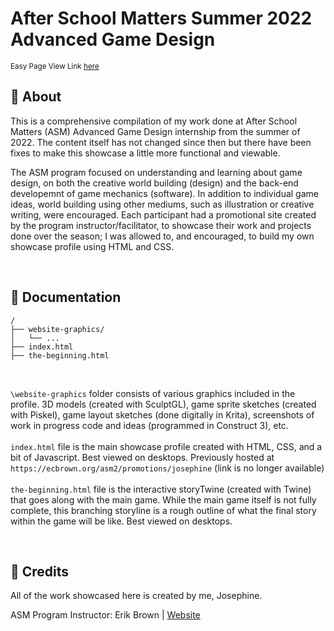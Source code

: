 # After School Matters Summer 2022 Advanced Game Design
<sup> Easy Page View Link <a href="https://abyssaldragonz.github.io/ASM2022-GameDev/" target="_blank">here</a> </sup>


## 🚀 About
This is a comprehensive compilation of my work done at After School Matters (ASM) Advanced Game Design internship from the summer of 2022. The content itself has not changed since then but there have been fixes to make this showcase a little more functional and viewable. <br>

The ASM program focused on understanding and learning about game design, on both the creative world building (design) and the back-end developemnt of game mechanics (software). In addition to individual game ideas, world building using other mediums, such as illustration or creative writing, were encouraged. Each participant had a promotional site created by the program instructor/facilitator, to showcase their work and projects done over the season; I was allowed to, and encouraged, to build my own showcase profile using HTML and CSS. <br> 

<br> 

## 📜 Documentation
```
/
├── website-graphics/
│   └── ...
├── index.html
├── the-beginning.html
```
<br>

`\website-graphics` folder consists of various graphics included in the profile. 3D models (created with SculptGL), game sprite sketches (created with Piskel), game layout sketches (done digitally in Krita), screenshots of work in progress code and ideas (programmed in Construct 3), etc. <br> <br>
`index.html` file is the main showcase profile created with HTML, CSS, and a bit of Javascript. Best viewed on desktops. Previously hosted at `https://ecbrown.org/asm2/promotions/josephine` (link is no longer available) <br> <br>
`the-beginning.html` file is the interactive storyTwine (created with Twine) that goes along with the main game. While the main game itself is not fully complete, this branching storyline is a rough outline of what the final story within the game will be like. Best viewed on desktops. <br>

<br>

## 🔔 Credits
All of the work showcased here is created by me, Josephine. 

ASM Program Instructor: Erik Brown | [Website](https://ecbrown.org/)
